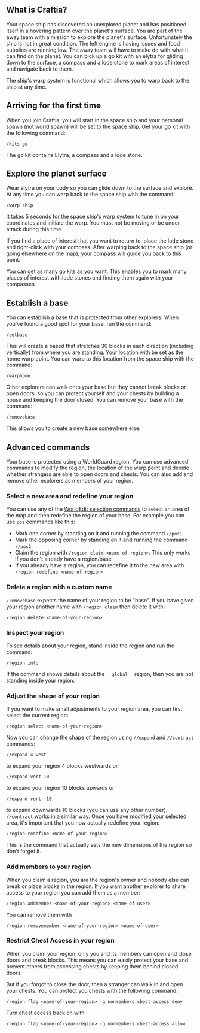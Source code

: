 ## What is Craftia?

Your space ship has discovered an unexplored planet and has positioned itself in a hovering pattern over the planet's surface. You are part of the away team with a mission to explore the planet's surface. Unfortunately the ship is not in great condition. The left engine is having issues and food supplies are running low. The away team will have to make do with what it can find on the planet. You can pick up a go kit with an elytra for gliding down to the surface, a compass and a lode stone to mark areas of interest and navigate back to them.

The ship's warp system is functional which allows you to warp back to the ship at any time.

## Arriving for the first time

When you join Craftia, you will start in the space ship and your personal spawn (not world spawn) will be set to the space ship. Get your go kit with the following command:

    /kits go

The go kit contains Elytra, a compass and a lode stone.

## Explore the planet surface

Wear elytra on your body so you can glide down to the surface and explore. At any time you can warp back to the space ship with the command:

    /warp ship

It takes 5 seconds for the space ship's warp system to tune in on your coordinates and initiate the warp. You must not be moving or be under attack during this time.

If you find a place of interest that you want to return to, place the lode stone and right-click with your compass. After warping back to the space ship (or going elsewhere on the map), your compass will guide you back to this point.

You can get as many go kits as you want. This enables you to mark many places of interest with lode stones and finding them again with your compasses.

## Establish a base

You can establish a base that is protected from other explorers. When you've found a good spot for your base, run the command:

    /setbase

This will create a based that stretches 30 blocks in each direction (including vertically) from where you are standing. Your location with be set as the home warp point. You can warp to this location from the space ship with the command:

    /warphome

Other explorers can walk onto your base but they cannot break blocks or open doors, so you can protect yourself and your chests by building a house and keeping the door closed. You can remove your base with the command:

    /removebase

This allows you to create a new base somewhere else.

## Advanced commands

Your base is protected using a WorldGuard region. You can use advanced commands to modify the region, the location of the warp point and decide whether strangers are able to open doors and chests. You can also add and remove other explorers as members of your region.

### Select a new area and redefine your region

You can use any of the [WorldEdit selection commands](https://worldedit.enginehub.org/en/latest/usage/regions/selections/) to select an area of the map and then redefine the region of your base. For example you can use `pos` commands like this:

* Mark one corner by standing on it and running the command `//pos1`
* Mark the opposing corner by standing on it and running the command `//pos2`
* Claim the region with `/region claim <name-of-region>`. This only works if you don't already have a region/base
* If you already have a region, you can redefine it to the new area with `/region redefine <name-of-region>`

### Delete a region with a custom name

`/removebase` expects the name of your region to be "<username>base". If you have given your region another name with `/region claim` then delete it with:

    /region delete <name-of-your-region>

### Inspect your region

To see details about your region, stand inside the region and run the command:

    /region info

If the command shows details about the `__global__` region, then you are not standing inside your region.

### Adjust the shape of your region

If you want to make small adjustments to your region area, you can first select the current region:

    /region select <name-of-your-region>

Now you can change the shape of the region using `//expand` and `//contract` commands:

    //expand 4 west

to expand your region 4 blocks westwards or

    //expand vert 10

to expand your region 10 blocks upwards or 

    //expand vert -10

to expand downwards 10 blocks (you can use any other number). `//contract` works in a similar way. Once you have modified your selected area, it's important that you now actually redefine your region:

    /region redefine <name-of-your-region>

This is the command that actually sets the new dimensions of the region so don't forget it.

### Add members to your region

When you claim a region, you are the region's owner and nobody else can break or place blocks in the region. If you want another explorer to share access to your region you can add them as a member:

    /region addmember <name-of-your-region> <name-of-user>

You can remove them with 

    /region removemember <name-of-your-region> <name-of-user>

### Restrict Chest Access in your region

When you claim your region, only you and its members can open and close doors and break blocks. This means you can easily protect your base and prevent others from accessing chests by keeping them behind closed doors.

But if you forgot to close the door, then a stranger can walk in and open your chests. You can protect you chests with the following command:

    /region flag <name-of-your-region> -g nonmembers chest-access deny

Turn chest access back on with

    /region flag <name-of-your-region> -g nonmembers chest-access allow
